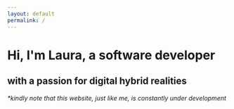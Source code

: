 ```yaml
---
layout: default
permalink: /
---
```


# Hi, I'm Laura, a software developer 
## with a passion for digital hybrid realities 



_*kindly note that this website, just like me, is constantly under development_
